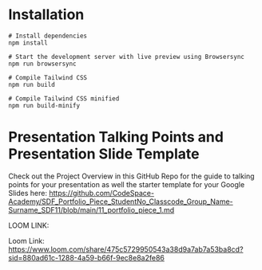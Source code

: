 # Installation

```
# Install dependencies
npm install

# Start the development server with live preview using Browsersync
npm run browsersync

# Compile Tailwind CSS
npm run build

# Compile Tailwind CSS minified
npm run build-minify

```

# Presentation Talking Points and Presentation Slide Template
Check out the Project Overview in this GitHub Repo for the guide to talking points for your presentation as well the starter template for your Google Slides here: https://github.com/CodeSpace-Academy/SDF_Portfolio_Piece_StudentNo_Classcode_Group_Name-Surname_SDF11/blob/main/11_portfolio_piece_1.md

LOOM LINK:

Loom Link: https://www.loom.com/share/475c5729950543a38d9a7ab7a53ba8cd?sid=880ad61c-1288-4a59-b66f-9ec8e8a2fe86

